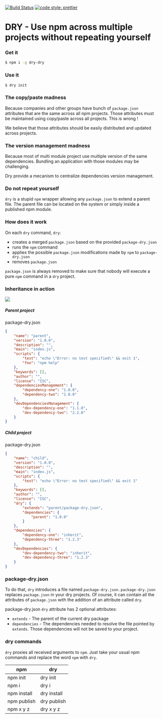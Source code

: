 [![Build Status][travis-image]][travis-url]
[![code style: prettier][prettier-image]][prettier-url]

# DRY - Use npm across multiple projects without repeating yourself

### Get it

```bash
$ npm i -g dry-dry
```

### Use it

```bash
$ dry init
```

### The copy/paste madness

Because companies and other groups have bunch of `package.json` attributes that are the same across all npm projects.
Those attributes must be maintained using copy/paste across all projects.
This is wrong !

We believe that those attributes should be easily distributed and updated across projects.

### The version management madness

Because most of multi module project use multiple version of the same dependencies.
Bundling an application with those modules may be challenging.

Dry provide a mecanism to centralize dependencies version management.

### Do not repeat yourself

`dry` is a stupid `npm` wrapper allowing any `package.json` to extend a parent file.
The parent file can be located on the system or simply inside a published npm module.

### How does it work

On each `dry` command, `dry`:

* creates a merged `package.json` based on the provided `package-dry.json`
* runs the `npm` command
* applies the possible `package.json` modifications made by `npm` to `package-dry.json`
* removes `package.json`

`package.json` is always removed to make sure that nobody will execute a pure `npm` command in a `dry` project.

### Inheritance in action

![](dist-test.png)

##### Parent project

package-dry.json

```json
{
    "name": "parent",
    "version": "1.0.0",
    "description": "",
    "main": "index.js",
    "scripts": {
        "test": "echo \"Error: no test specified\" && exit 1",
        "foo": "npm help"
    },
    "keywords": [],
    "author": "",
    "license": "ISC",
    "dependenciesManagement": {
        "dependency-one": "1.0.0",
        "dependency-two": "2.0.0"
    },
    "devDependenciesManagement": {
        "dev-dependency-one": "1.1.0",
        "dev-dependency-two": "2.2.0"
    }
}
```

##### Child project

package-dry.json

```json
{
    "name": "child",
    "version": "1.0.0",
    "description": "",
    "main": "index.js",
    "scripts": {
        "test": "echo \"Error: no test specified\" && exit 1"
    },
    "keywords": [],
    "author": "",
    "license": "ISC",
    "dry": {
        "extends": "parent/package-dry.json",
        "dependencies": {
            "parent": "1.0.0"
        }
    },
    "dependencies": {
        "dependency-one": "inherit",
        "dependency-three": "1.2.3"
    },
    "devDependencies": {
        "dev-dependency-two": "inherit",
        "dev-dependency-three": "1.2.3"
    }
}
```

### package-dry.json

To do that, `dry` introduces a file named `package-dry.json`.
`package-dry.json` replaces `package.json` in your dry projects.
Of course, it can contain all the attributes of `package.json` with the addition of an attribute called `dry`.

package-dry.json `dry` attribute has 2 optional attributes:

* `extends` - The parent of the current dry package
* `dependencies` - The dependencies needed to resolve the file pointed by `extends`. Those dependencies will not be saved to your project.

### dry commands

`dry` proxies all received arguments to `npm`.
Just take your usual npm commands and replace the word `npm` with `dry`.

| npm         | dry         |
| ----------- | ----------- |
| npm init    | dry init    |
| npm i       | dry i       |
| npm install | dry install |
| npm publish | dry publish |
| npm x y z   | dry x y z   |

[travis-image]: https://travis-ci.org/Cosium/dry-dry.svg?branch=master
[travis-url]: https://travis-ci.org/Cosium/dry-dry
[prettier-image]: https://img.shields.io/badge/code_style-prettier-ff69b4.svg
[prettier-url]: https://github.com/prettier/prettier
